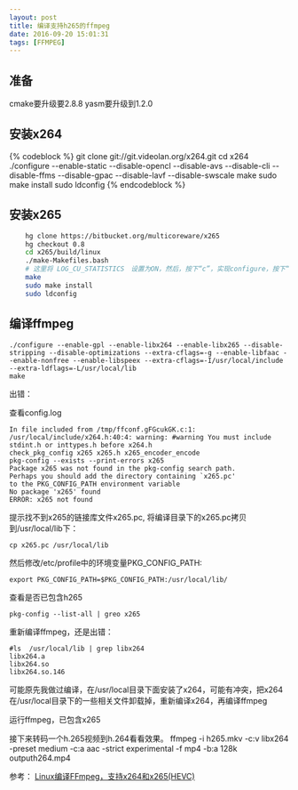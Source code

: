 ```yaml
---
layout: post
title: 编译支持h265的ffmpeg
date: 2016-09-20 15:01:31
tags: [FFMPEG]
---
```


## 准备

cmake要升级要2.8.8 yasm要升级到1.2.0

<!-- more -->

## 安装x264

{% codeblock %}
git clone git://git.videolan.org/x264.git
cd x264
./configure --enable-static --disable-opencl --disable-avs
--disable-cli --disable-ffms --disable-gpac --disable-lavf
--disable-swscale
make
sudo make install
sudo ldconfig
{% endcodeblock %}

## 安装x265

```bash
	hg clone https://bitbucket.org/multicoreware/x265
	hg checkout 0.8
	cd x265/build/linux
	./make-Makefiles.bash
	# 这里将 LOG_CU_STATISTICS　设置为ON，然后，按下“c”，实现configure，按下“q”退出
	make
	sudo make install
	sudo ldconfig
```

## 编译ffmpeg

```
./configure --enable-gpl --enable-libx264 --enable-libx265 --disable-stripping --disable-optimizations --extra-cflags=-g --enable-libfaac --enable-nonfree --enable-libspeex --extra-cflags=-I/usr/local/include --extra-ldflags=-L/usr/local/lib
make
```

出错：
<img src="http://mufool.qiniudn.com/ffmpeg/h265-1.png" alt="">

查看config.log

```
In file included from /tmp/ffconf.gFGcukGK.c:1:
/usr/local/include/x264.h:40:4: warning: #warning You must include stdint.h or inttypes.h before x264.h
check_pkg_config x265 x265.h x265_encoder_encode
pkg-config --exists --print-errors x265
Package x265 was not found in the pkg-config search path.
Perhaps you should add the directory containing `x265.pc'
to the PKG_CONFIG_PATH environment variable
No package 'x265' found
ERROR: x265 not found
```

提示找不到x265的链接库文件x265.pc, 将编译目录下的x265.pc拷贝到/usr/local/lib下：

```
cp x265.pc /usr/local/lib
```

然后修改/etc/profile中的环境变量PKG_CONFIG_PATH:

```
export PKG_CONFIG_PATH=$PKG_CONFIG_PATH:/usr/local/lib/
```

查看是否已包含h265

```
pkg-config --list-all | greo x265
```

重新编译ffmpeg，还是出错：
<img src="http://mufool.qiniudn.com/ffmpeg/h265-2.png" alt="">

```
#ls  /usr/local/lib | grep libx264
libx264.a
libx264.so
libx264.so.146 
```

可能原先我做过编译，在/usr/local目录下面安装了x264，可能有冲突，把x264在/usr/local目录下的一些相关文件卸载掉，重新编译x264，再编译ffmpeg

运行ffmpeg，已包含x265
<img src="http://mufool.qiniudn.com/ffmpeg/h265-3.png" alt="">

 
接下来转码一个h.265视频到h.264看看效果。
ffmpeg -i h265.mkv -c:v libx264 -preset medium -c:a aac -strict experimental -f mp4 -b:a 128k outputh264.mp4

参考：
[Linux编译FFmpeg，支持x264和x265(HEVC)](http://scateu.me/2014/03/06/compile-ffmpeg-on-linux-with-x264-and-x265-support.html)
